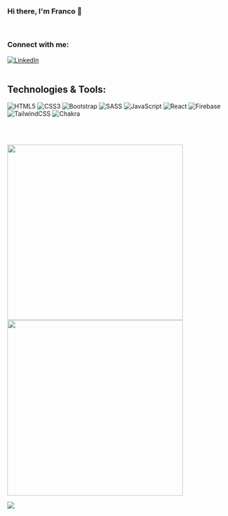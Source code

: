 ### Hi there, I'm Franco 👋
<br>

### Connect with me:
<a href="https://www.linkedin.com/in/francociprian/"><img src="https://img.shields.io/badge/linkedin-%230077B5.svg?style=for-the-badge&logo=linkedin&logoColor=white" alt="LinkedIn"></a><br>
<br>

## Technologies & Tools:<br>

![HTML5](https://img.shields.io/badge/HTML5-E34F26?style=for-the-badge&logo=html5&logoColor=white)
![CSS3](https://img.shields.io/badge/CSS3-1572B6?style=for-the-badge&logo=css3&logoColor=white)
![Bootstrap](https://img.shields.io/badge/bootstrap-%23563D7C.svg?style=for-the-badge&logo=bootstrap&logoColor=white)
![SASS](https://img.shields.io/badge/SASS-hotpink.svg?style=for-the-badge&logo=SASS&logoColor=white)
![JavaScript](https://img.shields.io/badge/JavaScript-F7DF1E?style=for-the-badge&logo=javascript&logoColor=black)
![React](https://img.shields.io/badge/react-%2320232a.svg?style=for-the-badge&logo=react&logoColor=%2361DAFB)
![Firebase](https://img.shields.io/badge/Firebase-039BE5?style=for-the-badge&logo=Firebase&logoColor=white)
![TailwindCSS](https://img.shields.io/badge/tailwindcss-%2338B2AC.svg?style=for-the-badge&logo=tailwind-css&logoColor=white)
![Chakra](https://img.shields.io/badge/chakra-%234ED1C5.svg?style=for-the-badge&logo=chakraui&logoColor=white)


<br>
<br>
<p align="left">
  <a href="https://github.com/francociprian"><img width="400" src="https://github-readme-stats.vercel.app/api?username=francociprian&show_icons=true&theme=calm">
  <a href="[https://github.com/francociprian](https://github.com/francociprian)"><img width="400" src="https://github-readme-stats.vercel.app/api/top-langs/?username=francociprian&langs_count=10&layout=compact&theme=calm">
</p>

![](https://hit.yhype.me/github/profile?user_id=90922464)
